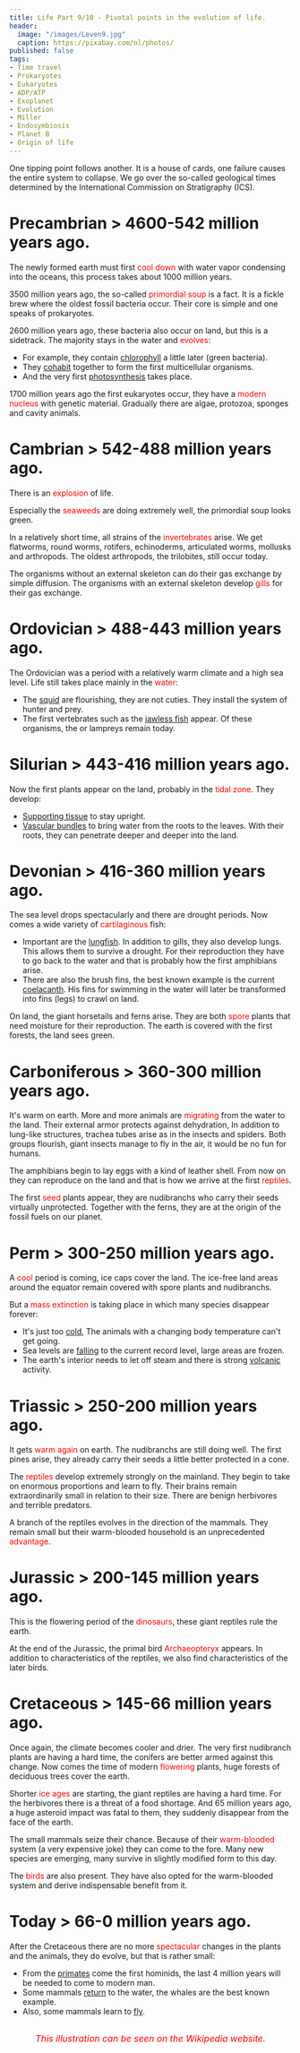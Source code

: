 ```yaml
---
title: Life Part 9/10 - Pivotal points in the evolution of life.
header:
  image: "/images/Leven9.jpg"
  caption: https://pixabay.com/nl/photos/
published: false
tags:
- Time travel
- Prokaryotes
- Eukaryotes
- ADP/ATP
- Exoplanet
- Evolution
- Miller
- Endosymbiosis
- Planet B
- Origin of life
---
```


One tipping point follows another. It is a house of cards, one failure causes the entire system to collapse. We go over the so-called geological times determined by the International Commission on Stratigraphy (ICS).

# Precambrian > 4600-542 million years ago.
The newly formed earth must first <span style="color: red;">cool down</span> with water vapor condensing into the oceans, this process takes about 1000 million years.

3500 million years ago, the so-called <span style="color: red;">primordial soup</span> is a fact. It is a fickle brew where the oldest fossil bacteria occur. Their core is simple and one speaks of prokaryotes.

2600 million years ago, these bacteria also occur on land, but this is a sidetrack. The majority stays in the water and <span style="color: red;">evolves</span>:
* For example, they contain <u>chlorophyll</u> a little later (green bacteria).
* They <u>cohabit</u> together to form the first multicellular organisms.
* And the very first <u>photosynthesis</u> takes place.

1700 million years ago the first eukaryotes occur, they have a <span style="color: red;">modern nucleus</span> with genetic material. Gradually there are algae, protozoa, sponges and cavity animals.
# Cambrian > 542-488 million years ago.
There is an <span style="color: red;">explosion</span> of life.

Especially the <span style="color: red;">seaweeds</span> are doing extremely well, the primordial soup looks green.

In a relatively short time, all strains of the <span style="color: red;">invertebrates</span> arise. We get flatworms, round worms, rotifers, echinoderms, articulated worms, mollusks and arthropods. The oldest arthropods, the trilobites, still occur today.

The organisms without an external skeleton can do their gas exchange by simple diffusion. The organisms with an external skeleton develop <span style="color: red;">gills</span> for their gas exchange.

# Ordovician > 488-443 million years ago.
The Ordovician was a period with a relatively warm climate and a high sea level. Life still takes place mainly in the <span style="color: red;">water</span>:
* The <u>squid</u> are flourishing, they are not cuties. They install the system of hunter and prey.
* The first vertebrates such as the <u>jawless fish</u> appear. Of these organisms, the or lampreys remain today.

# Silurian > 443-416 million years ago.
Now the first plants appear on the land, probably in the <span style="color: red;">tidal zone</span>. They develop:
* <u>Supporting tissue</u> to stay upright.
* <u>Vascular bundles</u> to bring water from the roots to the leaves. With their roots, they can penetrate deeper and deeper into the land.

# Devonian > 416-360 million years ago.
The sea level drops spectacularly and there are drought periods. Now comes a wide variety of <span style="color: red;">cartilaginous</span> fish:
* Important are the <u>lungfish</u>. In addition to gills, they also develop lungs. This allows them to survive a drought. For their reproduction they have to go back to the water and that is probably how the first amphibians arise.
* There are also the brush fins, the best known example is the current <u>coelacanth</u>. His fins for swimming in the water will later be transformed into fins (legs) to crawl on land.

On land, the giant horsetails and ferns arise. They are both <span style="color: red;">spore</span> plants that need moisture for their reproduction. The earth is covered with the first forests, the land sees green.

# Carboniferous > 360-300 million years ago.
It's warm on earth. More and more animals are <span style="color: red;">migrating</span> from the water to the land. Their external armor protects against dehydration, In addition to lung-like structures, trachea tubes arise as in the insects and spiders. Both groups flourish, giant insects manage to fly in the air, it would be no fun for humans.

The amphibians begin to lay eggs with a kind of leather shell. From now on they can reproduce on the land and that is how we arrive at the first <span style="color: red;">reptiles</span>.  

The first <span style="color: red;">seed</span> plants appear, they are nudibranchs who carry their seeds virtually unprotected. Together with the ferns, they are at the origin of the fossil fuels on our planet.

# Perm > 300-250 million years ago.
A <span style="color: red;">cool</span> period is coming, ice caps cover the land. The ice-free land areas around the equator remain covered with spore plants and nudibranchs.

But a <span style="color: red;">mass extinction</span> is taking place in which many species disappear forever:
* It's just too <u>cold</u>, The animals with a changing body temperature can't get going.
* Sea levels are <u>falling</u> to the current record level, large areas are frozen.
* The earth's interior needs to let off steam and there is strong <u>volcanic</u> activity.

# Triassic > 250-200 million years ago.
It gets <span style="color: red;">warm again</span> on earth. The nudibranchs are still doing well. The first pines arise, they already carry their seeds a little better protected in a cone.

The <span style="color: red;">reptiles</span> develop extremely strongly on the mainland. They begin to take on enormous proportions and learn to fly. Their brains remain extraordinarily small in relation to their size. There are benign herbivores and terrible predators.

A branch of the reptiles evolves in the direction of the mammals. They remain small but their warm-blooded household is an unprecedented <span style="color: red;">advantage</span>.

# Jurassic > 200-145 million years ago.
This is the flowering period of the <span style="color: red;">dinosaurs</span>, these giant reptiles rule the earth.

At the end of the Jurassic, the primal bird <span style="color: red;">Archaeopteryx</span> appears. In addition to characteristics of the reptiles, we also find characteristics of the later birds.

# Cretaceous > 145-66 million years ago.
Once again, the climate becomes cooler and drier. The very first nudibranch plants are having a hard time, the conifers are better armed against this change. Now comes the time of modern <span style="color: red;">flowering</span> plants, huge forests of deciduous trees cover the earth.

Shorter <span style="color: red;">ice ages</span> are starting, the giant reptiles are having a hard time. For the herbivores there is a threat of a food shortage. And 65 million years ago, a huge asteroid impact was fatal to them, they suddenly disappear from the face of the earth.

The small mammals seize their chance. Because of their <span style="color: red;">warm-blooded</span> system (a very expensive joke) they can come to the fore. Many new species are emerging, many survive in slightly modified form to this day.

The <span style="color: red;">birds</span> are also present. They have also opted for the warm-blooded system and derive indispensable benefit from it.

# Today > 66-0 million years ago.
After the Cretaceous there are no more <span style="color: red;">spectacular</span> changes in the plants and the animals, they do evolve, but that is rather small:
* From the <u>primates</u> come the first hominids, the last 4 million years will be needed to come to modern man.
* Some mammals <u>return</u> to the water, the whales are the best known example.
* Also, some mammals learn to <u>fly</u>.

<div align="center"><img src="/images/Geologische schaal.jpg" alt="" width="" height=""></div>

<p style="text-align: center; font-size: 12pt;"><span style="color: red;"><i>This illustration can be seen on the Wikipedia website.</i></span></p>
